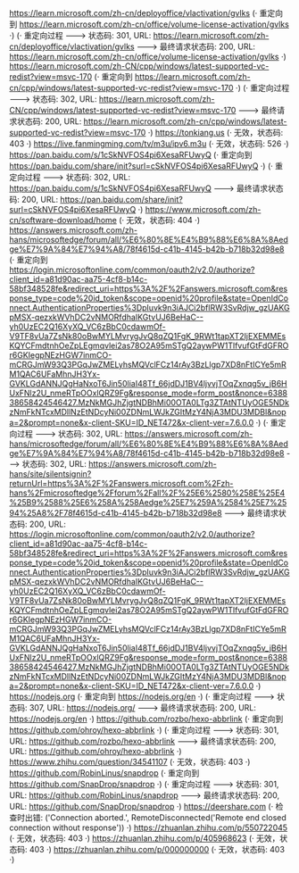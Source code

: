 https://learn.microsoft.com/zh-cn/deployoffice/vlactivation/gvlks (· 重定向到 https://learn.microsoft.com/zh-cn/office/volume-license-activation/gvlks ·)
(· 重定向过程 ---> 状态码: 301, URL: https://learn.microsoft.com/zh-cn/deployoffice/vlactivation/gvlks ---> 最终请求状态码: 200, URL: https://learn.microsoft.com/zh-cn/office/volume-license-activation/gvlks ·)
https://learn.microsoft.com/zh-CN/cpp/windows/latest-supported-vc-redist?view=msvc-170 (· 重定向到 https://learn.microsoft.com/zh-cn/cpp/windows/latest-supported-vc-redist?view=msvc-170 ·)
(· 重定向过程 ---> 状态码: 302, URL: https://learn.microsoft.com/zh-CN/cpp/windows/latest-supported-vc-redist?view=msvc-170 ---> 最终请求状态码: 200, URL: https://learn.microsoft.com/zh-cn/cpp/windows/latest-supported-vc-redist?view=msvc-170 ·)
https://tonkiang.us (· 无效，状态码: 403 ·)
https://live.fanmingming.com/tv/m3u/ipv6.m3u (· 无效，状态码: 526 ·)
https://pan.baidu.com/s/1cSkNVFOS4pi6XesaRFUwyQ (· 重定向到 https://pan.baidu.com/share/init?surl=cSkNVFOS4pi6XesaRFUwyQ ·)
(· 重定向过程 ---> 状态码: 302, URL: https://pan.baidu.com/s/1cSkNVFOS4pi6XesaRFUwyQ ---> 最终请求状态码: 200, URL: https://pan.baidu.com/share/init?surl=cSkNVFOS4pi6XesaRFUwyQ ·)
https://www.microsoft.com/zh-cn/software-download/home (· 无效，状态码: 404 ·)
https://answers.microsoft.com/zh-hans/microsoftedge/forum/all/%E6%80%8E%E4%B9%88%E6%8A%8Aedge%E7%9A%84%E7%94%A8/78f4615d-c41b-4145-b42b-b718b32d98e8 (· 重定向到 https://login.microsoftonline.com/common/oauth2/v2.0/authorize?client_id=a81d90ac-aa75-4cf8-b14c-58bf348528fe&redirect_uri=https%3A%2F%2Fanswers.microsoft.com&response_type=code%20id_token&scope=openid%20profile&state=OpenIdConnect.AuthenticationProperties%3DpIuvk9n3iAJCi2bflRW3SvRdjw_gzUAKGpMSX-qezxkWVhDC2vNMORfdhaIKGtvUJ6BeHaC--yh0UzEC2Q16XyXQ_VC6zBbC0cdawmOf-V9TF8vUa7ZsNk80oBwMYLMvrygJvQ8qZQ1FgK_9RWt1tapXT2IjEXEMMEsKQYCFmdtnhOeZpLEgmqvlei2as78O2A95mSTgQ2aywPW1TlfvufGtFdGFROr6GKIegpNEzHGW7inmCO-mCRGJmW93Q3PGqJwZMELyhsMQVclFCz14rAy3BzLlgp7XD8nFtICYe5mRM1QAC6UFaMhnJH3Yx-GVKLGdANNJQgHaNxoT6Jin50liaI48Tf_66jdDJ1BV4ljvvjTOqZxnqg5v_jB6HUxFNlz2U_nmeRTpOOxlQRZ9Fg&response_mode=form_post&nonce=638838658424546427.MzNkMGJhZjgtNDBhMi00OTA0LTg3ZTAtNTUyOGE5NDkzNmFkNTcxMDllNzEtNDcyNi00ZDNmLWJkZGItMzY4NjA3MDU3MDBl&nopa=2&prompt=none&x-client-SKU=ID_NET472&x-client-ver=7.6.0.0 ·)
(· 重定向过程 ---> 状态码: 302, URL: https://answers.microsoft.com/zh-hans/microsoftedge/forum/all/%E6%80%8E%E4%B9%88%E6%8A%8Aedge%E7%9A%84%E7%94%A8/78f4615d-c41b-4145-b42b-b718b32d98e8 ---> 状态码: 302, URL: https://answers.microsoft.com/zh-hans/site/silentsignin?returnUrl=https%3A%2F%2Fanswers.microsoft.com%2Fzh-hans%2Fmicrosoftedge%2Fforum%2Fall%2F%25E6%2580%258E%25E4%25B9%2588%25E6%258A%258Aedge%25E7%259A%2584%25E7%2594%25A8%2F78f4615d-c41b-4145-b42b-b718b32d98e8 ---> 最终请求状态码: 200, URL: https://login.microsoftonline.com/common/oauth2/v2.0/authorize?client_id=a81d90ac-aa75-4cf8-b14c-58bf348528fe&redirect_uri=https%3A%2F%2Fanswers.microsoft.com&response_type=code%20id_token&scope=openid%20profile&state=OpenIdConnect.AuthenticationProperties%3DpIuvk9n3iAJCi2bflRW3SvRdjw_gzUAKGpMSX-qezxkWVhDC2vNMORfdhaIKGtvUJ6BeHaC--yh0UzEC2Q16XyXQ_VC6zBbC0cdawmOf-V9TF8vUa7ZsNk80oBwMYLMvrygJvQ8qZQ1FgK_9RWt1tapXT2IjEXEMMEsKQYCFmdtnhOeZpLEgmqvlei2as78O2A95mSTgQ2aywPW1TlfvufGtFdGFROr6GKIegpNEzHGW7inmCO-mCRGJmW93Q3PGqJwZMELyhsMQVclFCz14rAy3BzLlgp7XD8nFtICYe5mRM1QAC6UFaMhnJH3Yx-GVKLGdANNJQgHaNxoT6Jin50liaI48Tf_66jdDJ1BV4ljvvjTOqZxnqg5v_jB6HUxFNlz2U_nmeRTpOOxlQRZ9Fg&response_mode=form_post&nonce=638838658424546427.MzNkMGJhZjgtNDBhMi00OTA0LTg3ZTAtNTUyOGE5NDkzNmFkNTcxMDllNzEtNDcyNi00ZDNmLWJkZGItMzY4NjA3MDU3MDBl&nopa=2&prompt=none&x-client-SKU=ID_NET472&x-client-ver=7.6.0.0 ·)
https://nodejs.org (· 重定向到 https://nodejs.org/en ·)
(· 重定向过程 ---> 状态码: 307, URL: https://nodejs.org/ ---> 最终请求状态码: 200, URL: https://nodejs.org/en ·)
https://github.com/rozbo/hexo-abbrlink (· 重定向到 https://github.com/ohroy/hexo-abbrlink ·)
(· 重定向过程 ---> 状态码: 301, URL: https://github.com/rozbo/hexo-abbrlink ---> 最终请求状态码: 200, URL: https://github.com/ohroy/hexo-abbrlink ·)
https://www.zhihu.com/question/34541107 (· 无效，状态码: 403 ·)
https://github.com/RobinLinus/snapdrop (· 重定向到 https://github.com/SnapDrop/snapdrop ·)
(· 重定向过程 ---> 状态码: 301, URL: https://github.com/RobinLinus/snapdrop ---> 最终请求状态码: 200, URL: https://github.com/SnapDrop/snapdrop ·)
https://deershare.com (· 检查时出错: ('Connection aborted.', RemoteDisconnected('Remote end closed connection without response')) ·)
https://zhuanlan.zhihu.com/p/550722045 (· 无效，状态码: 403 ·)
https://zhuanlan.zhihu.com/p/405968623 (· 无效，状态码: 403 ·)
https://zhuanlan.zhihu.com/p/000000000 (· 无效，状态码: 403 ·)
